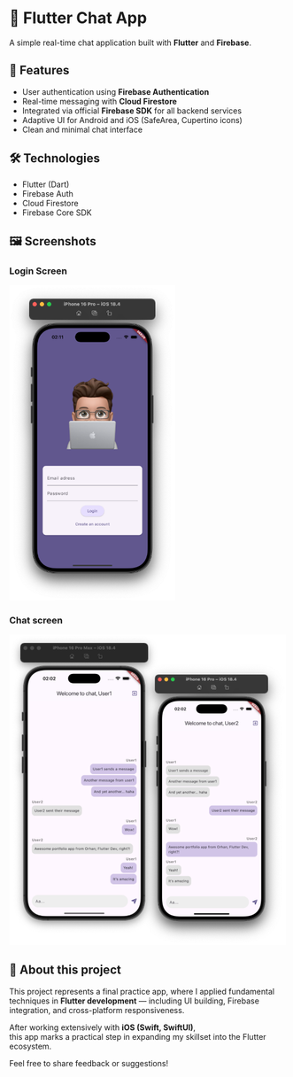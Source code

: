 # 💬 Flutter Chat App

A simple real-time chat application built with **Flutter** and **Firebase**.

## 🔧 Features

- User authentication using **Firebase Authentication**
- Real-time messaging with **Cloud Firestore**
- Integrated via official **Firebase SDK** for all backend services
- Adaptive UI for Android and iOS (SafeArea, Cupertino icons)
- Clean and minimal chat interface

## 🛠️ Technologies

- Flutter (Dart)
- Firebase Auth
- Cloud Firestore
- Firebase Core SDK

## 🖼️ Screenshots
### Login Screen 
<img src="demoApp/login_screen.png" alt="Login screen" width='300'/>

### Chat screen

<img src="demoApp/chat_screen.png" alt="Chat screen" width="500"/>

## 📘 About this project

This project represents a final practice app, where I applied fundamental techniques in **Flutter development** — including UI building, Firebase integration, and cross-platform responsiveness.

After working extensively with **iOS (Swift, SwiftUI)**,  
this app marks a practical step in expanding my skillset into the Flutter ecosystem.

Feel free to share feedback or suggestions!

